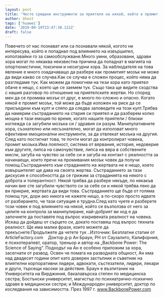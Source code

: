 ```yaml
---
layout: post
title: 'Често срещани инструменти за приятеля на някой, който е промит мозъка!'
author: Ghost
tags: ['huawei']
date: '2019-09-19T23:47:38.121Z'
draft: false
---
```


Повечето от нас познават или са познавали някой, когото ни интересува, който е попаднал под влиянието на извършител, използвайки го за самообслужване.Много умни, образовани, здрави хора могат по някаква неизвестна причина да попаднат в магията на опортюнистични, токсични и несигурни хора. За наблюдателя на това явление е много озадачаващо да разбере как промитият мозък не може да види какво се случва.Как се случва е сложен процес, който няма да разгледаме тук. Как можем да помогнем на тези хора като приятел обаче е нещо, с което ще се заемем тук. Също така ще видите сходства с нашия разговор по отношение на приятелските жертви. Но според мен да се промива мозък от друг, е много по-сложно и опасно. Когато някой е промит мозък, той може да бъде изложен на риск да се присъедини към култ и сляпо да следва заповедите на този култ.Трябва да намерим състраданието на стария си приятел и да разберем колко мощна е тази емоция по време, когато нашите приятели / близки изглежда са загубили мозъка си / здравия си разум. Манипулативните хора, съзнателно или несъзнателно, могат да използват много ефективни емоционални инструменти, за да отвлекат мозъка на другия. След като постигнат това, те почти могат да контролират човека, промит мозъка.Има лоялност, система от вярвания, история, недоверие към другите, липса на самочувствие, липса на вяра в собствените мисли, загуба на чувство за себе си и загуба на контакт с реалността за начинаещи, които пречи на промивания мозък човек да получи помощ.Състраданието към страданието на жертвата не е нещо, което извършителят ще дава на своята жертва. Състраданието за тази дискусия е способността да се грижим за страданията на някого с доброта и толерантност. Някой трябва да разбере някъде, по някакъв начин вие сте загубили чувството си за себе си и някой трябва леко да ви прикрие, жертвата да види това. Състраданието ще бъде от голяма помощ тук, дори ако никога не кажете нищо, а по-скоро просто идвате от разбирането, че тази ситуация е трудна.След като чуете и разберете този човек е под влиянието на някой, който се възползва от него за целите на контрола за манипулиране, най-добрият ви ход е да започнете да поставяте под въпрос изкривената реалност на човека. Искаш да дойдеш от сърцето си, докато поставяш под въпрос тяхната реалност. Ще има малки фрази, които можете да прекъснете:Продължете да четете тук ..Източник: Безплатни статии от ArticleFactory.com    Доктор д-р Ан Браун, РН от Саузалито, Калифорния, е психотерапевт, оратор, треньор и автор на „Backbone Power: The Science of Saying“. Подходът на Ан е особено приложим за хора, засегнати от развод. Освен че помага на разводната общност, Ан има над двадесет години опит като доверен застъпник и съветник на влиятелни корпоративни лидери, адвокати, състезатели, лидери, лекари и други, търсещи насоки за действие. Браун е възпитаник на Университета на Вирджиния, бакалавърска степен по медицинска сестра; Бостънски университет, магистър по психиатрично-психично здраве в медицински сестри; и Международен университет, доктор по изследвания на зависимостта. През 1997 г. www.BackbonePower.com
